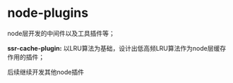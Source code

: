 # node-plugins
node层开发的中间件以及工具插件等；

**ssr-cache-plugin:** 以LRU算法为基础，设计出低高频LRU算法作为node层缓存作用的插件；

后续继续开发其他node插件
